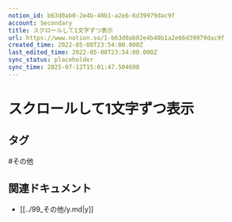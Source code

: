 ```yaml
---
notion_id: b63d0ab0-2e4b-40b1-a2e6-6d39979dac9f
account: Secondary
title: スクロールして1文字ずつ表示
url: https://www.notion.so/1-b63d0ab02e4b40b1a2e66d39979dac9f
created_time: 2022-05-08T23:54:00.000Z
last_edited_time: 2022-05-08T23:54:00.000Z
sync_status: placeholder
sync_time: 2025-07-12T15:01:47.504698
---
```

# スクロールして1文字ずつ表示


## タグ

#その他 

## 関連ドキュメント

- [[../99_その他/y.md|y]]

